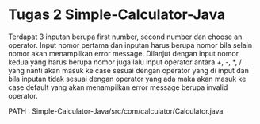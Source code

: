 # Tugas 2 Simple-Calculator-Java
Terdapat 3 inputan berupa first number, second number dan choose an operator.
Input nomor pertama dan inputan harus berupa nomor bila selain nomor akan menampilkan error message. Dilanjut dengan input nomor kedua yang harus berupa nomor juga
lalu input operator antara  +, -, *, / yang nanti akan masuk ke case sesuai dengan operator yang di input dan bila inputan tidak sesuai dengan operator yang ada
maka akan masuk ke case default yang akan menampilkan error message berupa invalid operator.

PATH : Simple-Calculator-Java/src/com/calculator/Calculator.java
